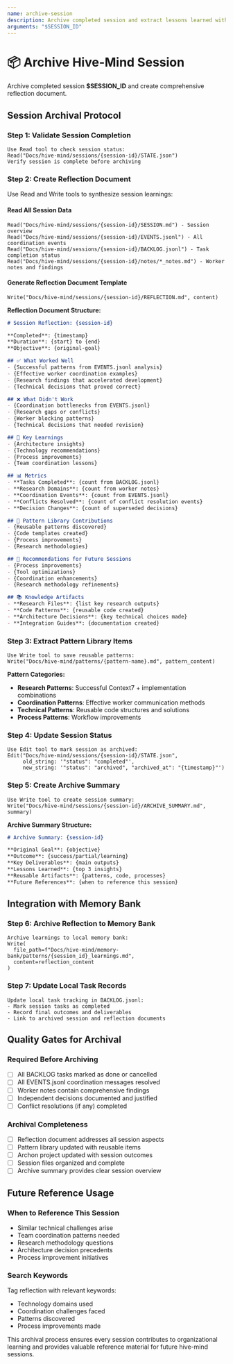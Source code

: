 ```yaml
---
name: archive-session
description: Archive completed session and extract lessons learned with reflection document
arguments: "$SESSION_ID"
---
```


# 📦 Archive Hive-Mind Session

Archive completed session **$SESSION_ID** and create comprehensive reflection document.

## Session Archival Protocol

### Step 1: Validate Session Completion
```
Use Read tool to check session status:
Read("Docs/hive-mind/sessions/{session-id}/STATE.json")
Verify session is complete before archiving
```

### Step 2: Create Reflection Document
Use Read and Write tools to synthesize session learnings:

#### Read All Session Data
```
Read("Docs/hive-mind/sessions/{session-id}/SESSION.md") - Session overview
Read("Docs/hive-mind/sessions/{session-id}/EVENTS.jsonl") - All coordination events  
Read("Docs/hive-mind/sessions/{session-id}/BACKLOG.jsonl") - Task completion status
Read("Docs/hive-mind/sessions/{session-id}/notes/*_notes.md") - Worker notes and findings
```

#### Generate Reflection Document Template
```
Write("Docs/hive-mind/sessions/{session-id}/REFLECTION.md", content)
```

**Reflection Document Structure:**
```markdown
# Session Reflection: {session-id}

**Completed**: {timestamp}
**Duration**: {start} to {end}
**Objective**: {original-goal}

## ✅ What Worked Well
- {Successful patterns from EVENTS.jsonl analysis}
- {Effective worker coordination examples}
- {Research findings that accelerated development}
- {Technical decisions that proved correct}

## ❌ What Didn't Work
- {Coordination bottlenecks from EVENTS.jsonl}
- {Research gaps or conflicts}
- {Worker blocking patterns}
- {Technical decisions that needed revision}

## 🧠 Key Learnings
- {Architecture insights}
- {Technology recommendations}
- {Process improvements}
- {Team coordination lessons}

## 📊 Metrics
- **Tasks Completed**: {count from BACKLOG.jsonl}
- **Research Domains**: {count from worker notes}
- **Coordination Events**: {count from EVENTS.jsonl}
- **Conflicts Resolved**: {count of conflict resolution events}
- **Decision Changes**: {count of superseded decisions}

## 🔄 Pattern Library Contributions
- {Reusable patterns discovered}
- {Code templates created}
- {Process improvements}
- {Research methodologies}

## 📝 Recommendations for Future Sessions
- {Process improvements}
- {Tool optimizations}
- {Coordination enhancements}
- {Research methodology refinements}

## 📚 Knowledge Artifacts
- **Research Files**: {list key research outputs}
- **Code Patterns**: {reusable code created}
- **Architecture Decisions**: {key technical choices made}
- **Integration Guides**: {documentation created}
```

### Step 3: Extract Pattern Library Items
```
Use Write tool to save reusable patterns:
Write("Docs/hive-mind/patterns/{pattern-name}.md", pattern_content)
```

**Pattern Categories:**
- **Research Patterns**: Successful Context7 + implementation combinations
- **Coordination Patterns**: Effective worker communication methods
- **Technical Patterns**: Reusable code structures and solutions
- **Process Patterns**: Workflow improvements

### Step 4: Update Session Status
```
Use Edit tool to mark session as archived:
Edit("Docs/hive-mind/sessions/{session-id}/STATE.json",
     old_string: '"status": "completed"',
     new_string: '"status": "archived", "archived_at": "{timestamp}"')
```

### Step 5: Create Archive Summary
```
Use Write tool to create session summary:
Write("Docs/hive-mind/sessions/{session-id}/ARCHIVE_SUMMARY.md", summary)
```

**Archive Summary Structure:**
```markdown
# Archive Summary: {session-id}

**Original Goal**: {objective}
**Outcome**: {success/partial/learning}
**Key Deliverables**: {main outputs}
**Lessons Learned**: {top 3 insights}
**Reusable Artifacts**: {patterns, code, processes}
**Future References**: {when to reference this session}
```

## Integration with Memory Bank

### Step 6: Archive Reflection to Memory Bank
```
Archive learnings to local memory bank:
Write(
  file_path=f"Docs/hive-mind/memory-bank/patterns/{session_id}_learnings.md",
  content=reflection_content
)
```

### Step 7: Update Local Task Records
```
Update local task tracking in BACKLOG.jsonl:
- Mark session tasks as completed
- Record final outcomes and deliverables
- Link to archived session and reflection documents
```

## Quality Gates for Archival

### Required Before Archiving
- [ ] All BACKLOG tasks marked as done or cancelled
- [ ] All EVENTS.jsonl coordination messages resolved
- [ ] Worker notes contain comprehensive findings
- [ ] Independent decisions documented and justified
- [ ] Conflict resolutions (if any) completed

### Archival Completeness
- [ ] Reflection document addresses all session aspects
- [ ] Pattern library updated with reusable items
- [ ] Archon project updated with session outcomes
- [ ] Session files organized and complete
- [ ] Archive summary provides clear session overview

## Future Reference Usage

### When to Reference This Session
- Similar technical challenges arise
- Team coordination patterns needed
- Research methodology questions
- Architecture decision precedents
- Process improvement initiatives

### Search Keywords
Tag reflection with relevant keywords:
- Technology domains used
- Coordination challenges faced  
- Patterns discovered
- Process improvements made

This archival process ensures every session contributes to organizational learning and provides valuable reference material for future hive-mind sessions.
